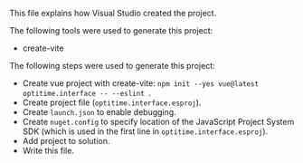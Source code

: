 This file explains how Visual Studio created the project.

The following tools were used to generate this project:
- create-vite

The following steps were used to generate this project:
- Create vue project with create-vite: `npm init --yes vue@latest optitime.interface -- --eslint `.
- Create project file (`optitime.interface.esproj`).
- Create `launch.json` to enable debugging.
- Create `nuget.config` to specify location of the JavaScript Project System SDK (which is used in the first line in `optitime.interface.esproj`).
- Add project to solution.
- Write this file.
